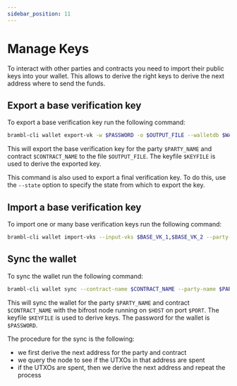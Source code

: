 ```yaml
---
sidebar_position: 11
---
```


# Manage Keys

To interact with other parties and contracts you need to import their public
keys into your wallet. This allows to derive the right keys to derive the next
address where to send the funds.

## Export a base verification key

To export a base verification key run the following command:

```bash
brambl-cli wallet export-vk -w $PASSWORD -o $OUTPUT_FILE --walletdb $WALLET --party-name $PARTY_NAME --contract-name $CONTRACT_NAME --keyfile $KEYFILE -n $NETWORK
```

This will export the base verification key for the party `$PARTY_NAME` and contract `$CONTRACT_NAME` to the file `$OUTPUT_FILE`. The keyfile `$KEYFILE` is used to derive the exported key.

This command is also used to export a final verification key. To do this, use the `--state` option to specify the 
state from which to export the key.

## Import a base verification key

To import one or many base verification keys run the following command:

```bash
brambl-cli wallet import-vks --input-vks $BASE_VK_1,$BASE_VK_2 --party-name $PARTY_NAME --contract-name $CONTRACT_NAME -n $NETWORK --walletdb $WALLET
```

## Sync the wallet

To sync the wallet run the following command:

```bash
brambl-cli wallet sync --contract-name $CONTRACT_NAME --party-name $PARTY_NAME --walletdb $WALLET -n $NETWORK -h $HOST --bifrost-port $PORT --keyfile $KEYFILE -w $PASSWORD
```

This will sync the wallet for the party `$PARTY_NAME` and contract `$CONTRACT_NAME` with the bifrost node running on `$HOST` on port `$PORT`. The keyfile `$KEYFILE` is used to derive keys. The password for the wallet is `$PASSWORD`. 

The procedure for the sync is the following:

- we first derive the next address for the party and contract
- we query the node to see if the UTXOs in that address are spent
- if the UTXOs are spent, then we derive the next address and repeat the process